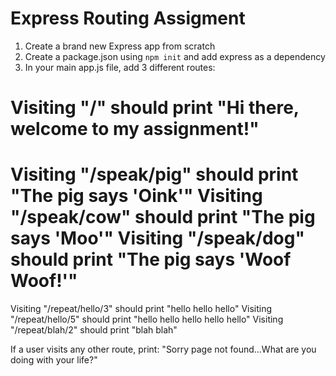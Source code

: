 # Express Routing Assigment

1. Create a brand new Express app from scratch
2. Create a package.json using `npm init` and add express as a dependency
3. In your main app.js file, add 3 different routes:

Visiting "/" should print "Hi there, welcome to my assignment!"
===================================
Visiting "/speak/pig" should print "The pig says 'Oink'"
Visiting "/speak/cow" should print "The pig says 'Moo'"
Visiting "/speak/dog" should print "The pig says 'Woof Woof!'"
===================================
Visiting "/repeat/hello/3" should print "hello hello hello"
Visiting "/repeat/hello/5" should print "hello hello hello hello hello"
Visiting "/repeat/blah/2" should print "blah blah"

If a user visits any other route, print: "Sorry page not found...What are you doing with your life?"
